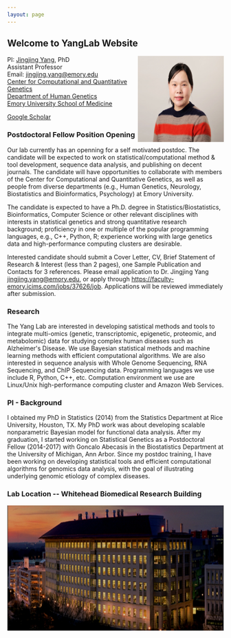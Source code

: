 ```yaml
---
layout: page
---
```


<!-- {% include JB/setup %} -->



## Welcome to YangLab Website

<img style="float: right;" src="assets/JY_pic_2020.JPG" width = "200" height = "200">

PI: [Jingjing Yang](http://genetics.emory.edu/faculty/primary/yang-jingjing.html), PhD <br>
Assistant Professor <br>
Email: jingjing.yang@emory.edu <br>
[Center for Computational and Quantitative Genetics](http://ccqg.emory.edu/) <br>
[Department of Human Genetics](http://genetics.emory.edu/) <br>
[Emory University School of Medicine](https://med.emory.edu/)

[Google Scholar](https://scholar.google.com/citations?user=ANXPW-UAAAAJ&hl=en) 

### Postdoctoral Fellow Position Opening
Our lab currently has an openning for a self motivated postdoc. The candidate will be expected to work on statistical/computational method & tool development, sequence data analysis, and publishing on decent journals. The candidate will have opportunities to collaborate with members of the Center for Computational and Quantitative Genetics, as well as people from diverse departments (e.g., Human Genetics, Neurology, Biostatistics and Bioinformatics, Psychology) at Emory University.

The candidate is expected to have a Ph.D. degree in Statistics/Biostatistics, Bioinformatics, Computer Science or other relevant disciplines with interests in statistical genetics and strong quantitative research background; proficiency in one or multiple of the popular programming languages, e.g., C++, Python, R; experience working with large genetics data and high-performance computing clusters are desirable.

Interested candidate should submit a Cover Letter, CV, Brief Statement of Research & Interest (less than 2 pages), one Sample Publication and Contacts for 3 references. Please email application to Dr. Jingjing Yang <jingjing.yang@emory.edu>, or apply through <https://faculty-emory.icims.com/jobs/37626/job>. Applications will be reviewed immediately after submission. 


### Research
The Yang Lab are interested in developing satistical methods and tools to integrate multi-omics (genetic, transcriptomic, epigenetic, proteomic, and metabolomic) data for studying complex human diseases such as Alzheimer's Disease. We use Bayesian statistical methods and machine learning methods with efficient computational algorithms. We are also interested in sequence analysis with Whole Genome Sequencing, RNA Sequencing, and ChIP Sequencing data. Programming languages we use include R, Python, C++, etc. Computation environment we use are Linux/Unix high-performance computing cluster and Amazon Web Services. 


### PI - Background

I obtained my PhD in Statistics (2014) from the Statistics Department at Rice University, Houston, TX. My PhD work was about developing scalable nonparametric Bayesian model for functional data analysis. After my graduation, I started working on Statistical Genetics as a Postdoctoral Fellow (2014-2017) with
Goncalo Abecasis in the Biostatistics Department at the University of Michigan, Ann Arbor. Since my postdoc training, I have been working on developing statistical tools and efficient computational algorithms for genomics data analysis, with the goal of illustrating underlying genomic etiology of complex diseases.

### Lab Location -- Whitehead Biomedical Research Building
<img style="float: center;" src="assets/Whitehead.png">


